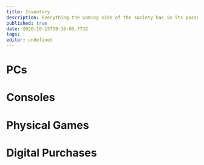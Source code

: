 ```yaml
---
title: Inventory
description: Everything the Gaming side of the society has in its possession
published: true
date: 2020-10-15T19:16:05.773Z
tags: 
editor: undefined
---
```


# PCs

# Consoles


# Physical Games

# Digital Purchases